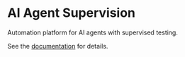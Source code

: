 # AI Agent Supervision

Automation platform for AI agents with supervised testing.

See the [documentation](./docs/index.md) for details.